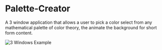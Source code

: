 # Palette-Creator

A 3 window application that allows a user to pick a color select from any mathematical palette of color theory, the animate the background for short form content.

![3 Windows Example](Example/3windows.png)


